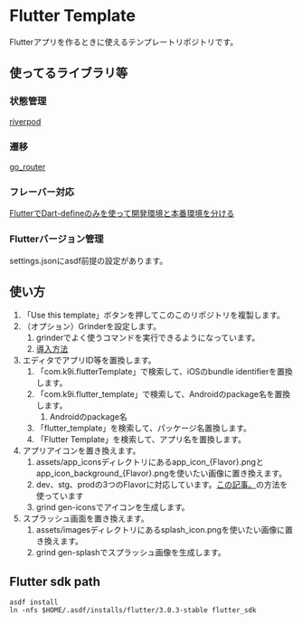 # Flutter Template

Flutterアプリを作るときに使えるテンプレートリポジトリです。

## 使ってるライブラリ等
### 状態管理
[riverpod](https://riverpod.dev/)

### 遷移
[go_router](https://zenn.dev/inari_sushio/scraps/01ef7604a4b934)

### フレーバー対応
[FlutterでDart-defineのみを使って開発環境と本番環境を分ける
](https://zenn.dev/riscait/articles/separating-environments-in-flutter)

### Flutterバージョン管理
settings.jsonにasdf前提の設定があります。
## 使い方

1. 「Use this template」ボタンを押してこのこのリポジトリを複製します。
2. （オプション）Grinderを設定します。
   1. grinderでよく使うコマンドを実行できるようになっています。
   2. [導入方法](https://zenn.dev/k9i/articles/bcfa83b08e56d6)
3. エディタでアプリID等を置換します。
   1. 「com.k9i.flutterTemplate」で検索して、iOSのbundle identifierを置換します。
   2. 「com.k9i.flutter_template」で検索して、Androidのpackage名を置換します。
      1. Androidのpackage名
   3. 「flutter_template」を検索して、パッケージ名置換します。
   4. 「Flutter Template」を検索して、アプリ名を置換します。
4. アプリアイコンを置き換えます。
   1. assets/app_iconsディレクトリにあるapp_icon_{Flavor}.pngとapp_icon_background_{Flavor}.pngを使いたい画像に置き換えます。
   2. dev、stg、prodの3つのFlavorに対応しています。[この記事。](https://zenn.dev/riscait/articles/separating-environments-in-flutter)の方法を使っています
   3. grind gen-iconsでアイコンを生成します。
5. スプラッシュ画面を置き換えます。
   1. assets/imagesディレクトリにあるsplash_icon.pngを使いたい画像に置き換えます。
   2. grind gen-splashでスプラッシュ画像を生成します。

## Flutter sdk path
```
asdf install
ln -nfs $HOME/.asdf/installs/flutter/3.0.3-stable flutter_sdk
```